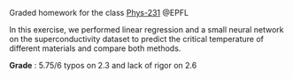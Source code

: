 Graded homework for the class [Phys-231](https://isa.epfl.ch/imoniteur_ISAP/!itffichecours.htm?ww_i_matiere=3575330530&amp;ww_x_anneeacad=2305107546&amp;ww_i_section=945571&amp;ww_i_niveau=6683117&amp;ww_c_langue=fr) @EPFL

In this exercise, we performed linear regression and a small neural network on the superconductivity dataset to predict the critical temperature of different materials and compare both methods.

**Grade** : 5.75/6 typos on 2.3 and lack of rigor on 2.6
